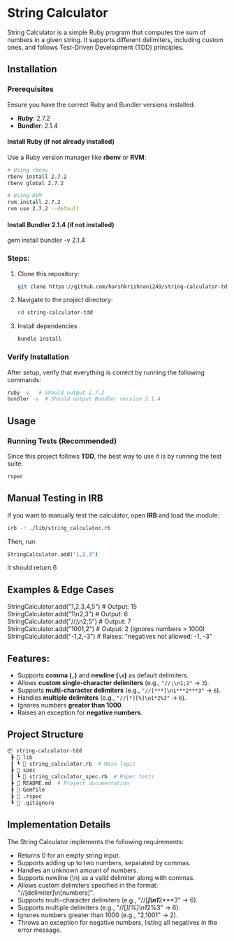 # String Calculator

String Calculator is a simple Ruby program that computes the sum of numbers in a given string. It supports different delimiters, including custom ones, and follows Test-Driven Development (TDD) principles.

## Installation

### Prerequisites
Ensure you have the correct Ruby and Bundler versions installed:
- **Ruby**: 2.7.2
- **Bundler**: 2.1.4

#### Install Ruby (if not already installed)
Use a Ruby version manager like **rbenv** or **RVM**:
```sh
# Using rbenv
rbenv install 2.7.2
rbenv global 2.7.2

# Using RVM
rvm install 2.7.2
rvm use 2.7.2 --default
```

#### Install Bundler 2.1.4 (if not installed)
gem install bundler -v 2.1.4

### Steps:
1. Clone this repository:
   ```sh
   git clone https://github.com/harshkrishnani249/string-calculator-tdd.git
2. Navigate to the project directory:
   ```sh
   cd string-calculator-tdd
3. Install dependencies
   ```sh
   bundle install

### Verify Installation
After setup, verify that everything is correct by running the following commands:

```sh
ruby -v   # Should output 2.7.2
bundler -v  # Should output Bundler version 2.1.4
```

## **Usage**

### **Running Tests (Recommended)**
Since this project follows **TDD**, the best way to use it is by running the test suite:

```sh
rspec
```
## **Manual Testing in IRB**

If you want to manually test the calculator, open **IRB** and load the module:

```sh
irb -r ./lib/string_calculator.rb
```
Then, run:
```sh
StringCalculator.add("1,2,3")
```
It should return 6

## Examples & Edge Cases

StringCalculator.add("1,2,3,4,5")      # Output: 15  
StringCalculator.add("1\n2,3")         # Output: 6  
StringCalculator.add("//;\n2;5")       # Output: 7  
StringCalculator.add("1001,2")         # Output: 2 (ignores numbers > 1000)  
StringCalculator.add("-1,2,-3")        # Raises: "negatives not allowed: -1, -3"  

## Features:
- Supports **comma (`,`)** and **newline (`\n`)** as default delimiters.
- Allows **custom single-character delimiters** (e.g., `"//;\n1;2"` → `3`).
- Supports **multi-character delimiters** (e.g., `"//[***]\n1***2***3"` → `6`).
- Handles **multiple delimiters** (e.g., `"//[*][%]\n1*2%3"` → `6`).
- Ignores numbers **greater than 1000**.
- Raises an exception for **negative numbers**.

## Project Structure

```bash
📦 string-calculator-tdd
 ┣ 📂 lib
 ┃ ┗ 📜 string_calculator.rb  # Main logic
 ┣ 📂 spec
 ┃ ┗ 📜 string_calculator_spec.rb  # RSpec tests
 ┣ 📜 README.md  # Project documentation
 ┣ 📜 Gemfile
 ┣ 📜 .rspec
 ┗ 📜 .gitignore

```
## Implementation Details
The String Calculator implements the following requirements:

- Returns 0 for an empty string input. 
- Supports adding up to two numbers, separated by commas. 
- Handles an unknown amount of numbers. 
- Supports newline (\n) as a valid delimiter along with commas. 
- Allows custom delimiters specified in the format: "//[delimiter]\n[numbers]". 
- Supports multi-character delimiters (e.g., "//[***]\n1***2***3" → 6). 
- Supports multiple delimiters (e.g., "//[*][%]\n1*2%3" → 6). 
- Ignores numbers greater than 1000 (e.g., "2,1001" → 2). 
- Throws an exception for negative numbers, listing all negatives in the error message. 

